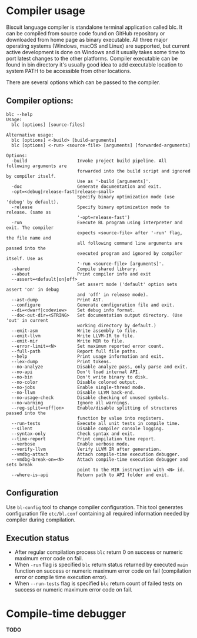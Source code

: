 # Compiler usage

Biscuit language compiler is standalone terminal application called blc.  It can be compiled from
source code found on GitHub repository or downloaded from home page as binary executable. All three
major operating systems (Windows, macOS and Linux) are supported, but current active development is
done on Windows and it usually takes some time to port latest changes to the other platforms.
Compiler executable can be found in bin directory it's usually good idea to add executable location
to system PATH to be accessible from other locations.

There are several options which can be passed to the compiler.

## Compiler options:

```text
blc --help
Usage:
  blc [options] [source-files]

Alternative usage:
  blc [options] <-build> [build-arguments]
  blc [options] <-run> <source-file> [arguments] [forwarded-arguments]

Options:
  -build                   Invoke project build pipeline. All following arguments are
                           forwarded into the build script and ignored by compiler itself.
                           Use as '-build [arguments]'.
  -doc                     Generate documentation and exit.
  -opt=<debug|release-fast|release-small>
                           Specify binary optimization mode (use 'debug' by default).
  -release                 Specify binary optimization mode to release. (same as
                           '-opt=release-fast')
  -run                     Execute BL program using interpreter and exit. The compiler
                           expects <source-file> after '-run' flag, the file name and
                           all following command line arguments are passed into the
                           executed program and ignored by compiler itself. Use as
                           '-run <source-file> [arguments]'.
  -shared                  Compile shared library.
  --about                  Print compiler info and exit
  --assert=<default|on|off>
                           Set assert mode ('default' option sets assert 'on' in debug
                           and 'off' in release mode).
  --ast-dump               Print AST.
  --configure              Generate configuration file and exit.
  --di=<dwarf|codeview>    Set debug info format.
  --doc-out-dir=<STRING>   Set documentation output directory. (Use 'out' in current
                           working directory by default.)
  --emit-asm               Write assembly to file.
  --emit-llvm              Write LLVM-IR to file.
  --emit-mir               Write MIR to file.
  --error-limit=<N>        Set maximum reported error count.
  --full-path              Report full file paths.
  --help                   Print usage information and exit.
  --lex-dump               Print tokens.
  --no-analyze             Disable analyze pass, only parse and exit.
  --no-api                 Don't load internal API.
  --no-bin                 Don't write binary to disk.
  --no-color               Disable colored output.
  --no-jobs                Enable single-thread mode.
  --no-llvm                Disable LLVM back-end.
  --no-usage-check         Disable checking of unused symbols.
  --no-warning             Ignore all warnings.
  --reg-split=<off|on>     Enable/disable splitting of structures passed into the
                           function by value into registers.
  --run-tests              Execute all unit tests in compile time.
  --silent                 Disable compiler console logging.
  --syntax-only            Check syntax and exit.
  --time-report            Print compilation time report.
  --verbose                Enable verbose mode.
  --verify-llvm            Verify LLVM IR after generation.
  --vmdbg-attach           Attach compile-time execution debugger.
  --vmdbg-break-on=<N>     Attach compile-time execution debugger and sets break
                           point to the MIR instruction with <N> id.
  --where-is-api           Return path to API folder and exit.
```

## Configuration

Use `bl-config` tool to change compiler configuration. This tool generates configuration file
`etc/bl.conf` containing all required information needed by compiler during compilation.

## Execution status

- After regular compilation process `blc` return 0 on success or numeric maximum error code on fail.
- When `-run` flag is specified `blc` return status returned by executed `main` function on success
or numeric maximum error code on fail (compilation error or compile time execution error).
- When `--run-tests` flag is specified `blc` return count of failed tests on success or numeric
maximum error code on fail.

# Compile-time debugger

**TODO**
